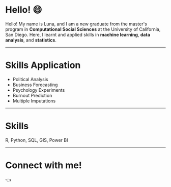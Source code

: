 # Hello! :smile:

Hello! My name is Luna, and I am a new graduate from the master's program in **Computational Social Sciences** at the University of California, San Diego. Here, I learnt and applied skills in **machine learning**, **data analysis**, and **statistics**. 

---

# Skills Application
- Political Analysis
- Business Forecasting
- Psychology Experiments 
- Burnout Prediction 
- Multiple Imputations 

--- 
# Skills 
R, Python, SQL, GIS, Power BI 

--- 
# Connect with me! 
:point_left: 